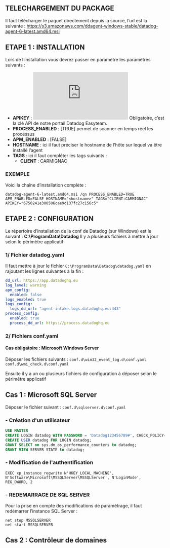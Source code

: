 ## TELECHARGEMENT DU PACKAGE
Il faut télécharger le paquet directement depuis la source, l’url est la suivante : https://s3.amazonaws.com/ddagent-windows-stable/datadog-agent-6-latest.amd64.msi 

## ETAPE 1 : INSTALLATION
Lors de l’installation vous devrez passer en paramètre les paramètres suivants :
-	**APIKEY** : ![alt text](https://easyteam.sharepoint.com/:t:/r/sites/easyshare/Documents%20partages/EMS/Support/DATADOG/api_key_carmignac.txt?csf=1&e=1AckAs)  Obligatoire, c’est la clé API de notre portail Datadog Easyteam.
-	**PROCESS_ENABLED** : [TRUE] permet de scanner en temps réel les processus
-	**APM_ENABLED** : [FALSE]
-	**HOSTNAME** : ici il faut préciser le hostname de l’hôte sur lequel va être installé l’agent
-	**TAGS** : ici il faut compléter les tags suivants :
    - **CLIENT** : CARMIGNAC

### EXEMPLE
Voici la chaîne d’installation complète :
```
datadog-agent-6-latest.amd64.msi /qn PROCESS_ENABLED=TRUE APM_ENABLED=FALSE HOSTNAME="<hostname>" TAGS="CLIENT:CARMIGNAC" APIKEY="6750241e300506cae9d137fc27c156c5"
```
## ETAPE 2 : CONFIGURATION
Le répertoire d’installation de la conf de Datadog (sur Windows) est le suivant : **C:\ProgramData\Datadog**
Il y a plusieurs fichiers à mettre à jour selon le périmètre applicatif

### 1/ Fichier datadog.yaml
Il faut mettre à jour le fichier `C:\ProgramData\Datadog\datadog.yaml` en rajoutant les lignes suivantes à la fin :
```yaml
dd_url: https://app.datadoghq.eu
log_level: warning
apm_config:
  enabled: false
logs_enabled: true
logs_config:
  logs_dd_url: "agent-intake.logs.datadoghq.eu:443"
process_config:
  enabled: true
  process_dd_url: https://process.datadoghq.eu
```

### 2/ Fichiers conf.yaml
#### Cas obligatoire : Microsoft Windows Server
Déposer les fichiers suivants :
```conf.d\win32_event_log.d\conf.yaml```
```conf.d\wmi_check.d\conf.yaml```

Ensuite il y a un ou plusieurs fichiers de configuration à déposer selon le périmètre applicatif

## Cas 1 : Microsoft SQL Server
Déposer le fichier suivant :
`conf.d\sqlserver.d\conf.yaml`
### - Création d'un utilisateur
```sql
USE MASTER
CREATE LOGIN datadog WITH PASSWORD = 'Datadog123456789#', CHECK_POLICY= OFF;
CREATE USER datadog FOR LOGIN datadog;
GRANT SELECT on sys.dm_os_performance_counters to datadog;
GRANT VIEW SERVER STATE to datadog;
```
### - Modification de l'authentification
```
EXEC xp_instance_regwrite N'HKEY_LOCAL_MACHINE', N'Software\Microsoft\MSSQLServer\MSSQLServer', N'LoginMode', REG_DWORD, 2
```
### - REDEMARRAGE DE SQL SERVER
Pour la prise en compte des modifications de paramètrage, il faut redémarrer l’instance SQL Server :
```
net stop MSSQLSERVER
net start MSSQLSERVER
```

## Cas 2 : Contrôleur de domaines
